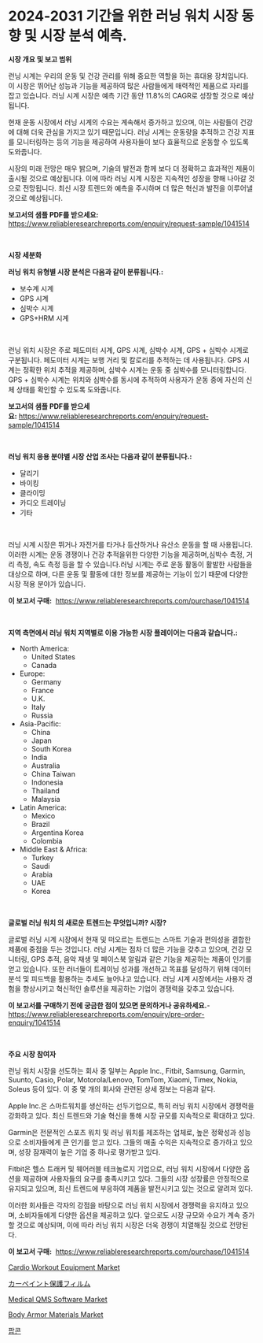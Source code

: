 <p><h1>2024-2031 기간을 위한 러닝 워치 시장 동향 및 시장 분석 예측.</h1></p><p><strong>시장 개요 및 보고 범위</strong></p>
<p><p>런닝 시계는 우리의 운동 및 건강 관리를 위해 중요한 역할을 하는 휴대용 장치입니다. 이 시장은 뛰어난 성능과 기능을 제공하여 많은 사람들에게 매력적인 제품으로 자리를 잡고 있습니다. 러닝 시계 시장은 예측 기간 동안 11.8%의 CAGR로 성장할 것으로 예상됩니다.</p><p>현재 운동 시장에서 러닝 시계의 수요는 계속해서 증가하고 있으며, 이는 사람들이 건강에 대해 더욱 관심을 가지고 있기 때문입니다. 러닝 시계는 운동량을 추적하고 건강 지표를 모니터링하는 등의 기능을 제공하여 사용자들이 보다 효율적으로 운동할 수 있도록 도와줍니다.</p><p>시장의 미래 전망은 매우 밝으며, 기술의 발전과 함께 보다 더 정확하고 효과적인 제품이 출시될 것으로 예상됩니다. 이에 따라 러닝 시계 시장은 지속적인 성장을 향해 나아갈 것으로 전망됩니다. 최신 시장 트렌드와 예측을 주시하며 더 많은 혁신과 발전을 이루어낼 것으로 예상됩니다.</p></p>
<p><strong>보고서의 샘플 PDF를 받으세요:</strong> <a href="https://www.reliableresearchreports.com/enquiry/request-sample/1041514">https://www.reliableresearchreports.com/enquiry/request-sample/1041514</a></p>
<p>&nbsp;</p>
<p><strong>시장 세분화</strong></p>
<p><strong>러닝 워치 유형별 시장 분석은 다음과 같이 분류됩니다.:</strong></p>
<p><ul><li>보수계 시계</li><li>GPS 시계</li><li>심박수 시계</li><li>GPS+HRM 시계</li></ul></p>
<p>&nbsp;</p>
<p><p>런닝 워치 시장은 주로 페도미터 시계, GPS 시계, 심박수 시계, GPS + 심박수 시계로 구분됩니다. 페도미터 시계는 보행 거리 및 칼로리를 추적하는 데 사용됩니다. GPS 시계는 정확한 위치 추적을 제공하며, 심박수 시계는 운동 중 심박수를 모니터링합니다. GPS + 심박수 시계는 위치와 심박수를 동시에 추적하여 사용자가 운동 중에 자신의 신체 상태를 확인할 수 있도록 도와줍니다.</p></p>
<p><strong>보고서의 샘플 PDF를 받으세요:</strong>&nbsp;<a href="https://www.reliableresearchreports.com/enquiry/request-sample/1041514">https://www.reliableresearchreports.com/enquiry/request-sample/1041514</a></p>
<p>&nbsp;</p>
<p><strong> 러닝 워치 응용 분야별 시장 산업 조사는 다음과 같이 분류됩니다.:</strong></p>
<p><ul><li>달리기</li><li>바이킹</li><li>클라이밍</li><li>카디오 트레이닝</li><li>기타</li></ul></p>
<p>&nbsp;</p>
<p><p>러닝 시계 시장은 뛰거나 자전거를 타거나 등산하거나 유산소 운동을 할 때 사용됩니다. 이러한 시계는 운동 경쟁이나 건강 추적을위한 다양한 기능을 제공하며,심박수 측정, 거리 측정, 속도 측정 등을 할 수 있습니다.러닝 시계는 주로 운동 활동이 활발한 사람들을 대상으로 하며, 다른 운동 및 활동에 대한 정보를 제공하는 기능이 있기 때문에 다양한 시장 적용 분야가 있습니다.</p></p>
<p><strong>이 보고서 구매:</strong>&nbsp; <a href="https://www.reliableresearchreports.com/purchase/1041514">https://www.reliableresearchreports.com/purchase/1041514</a></p>
<p>&nbsp;</p>
<p><strong>지역 측면에서 러닝 워치 지역별로 이용 가능한 시장 플레이어는 다음과 같습니다.:</strong></p>
<p><ul>
    <li>
        North America:
        <ul>
            <li>United States</li>
            <li>Canada</li>
        </ul>
    </li>
    <li>
        Europe:
        <ul>
            <li>Germany</li>
            <li>France</li>
            <li>U.K.</li>
            <li>Italy</li>
            <li>Russia</li>
        </ul>
    </li>
    <li>
        Asia-Pacific:
        <ul>
            <li>China</li>
            <li>Japan</li>
            <li>South Korea</li>
            <li>India</li>
            <li>Australia</li>
            <li>China Taiwan</li>
            <li>Indonesia</li>
            <li>Thailand</li>
            <li>Malaysia</li>
        </ul>
    </li>
    <li>
        Latin America:
        <ul>
            <li>Mexico</li>
            <li>Brazil</li>
            <li>Argentina Korea</li>
            <li>Colombia</li>
        </ul>
    </li>
    <li>
        Middle East & Africa:
        <ul>
            <li>Turkey</li>
            <li>Saudi</li>
            <li>Arabia</li>
            <li>UAE</li>
            <li>Korea</li>
        </ul>
    </li>
    </ul></p>
<p>&nbsp;</p>
<p><strong>글로벌 러닝 워치 의 새로운 트렌드는 무엇입니까? 시장?</strong></p>
<p><p>글로벌 러닝 시계 시장에서 현재 및 떠오르는 트렌드는 스마트 기술과 편의성을 결합한 제품에 중점을 두는 것입니다. 러닝 시계는 점차 더 많은 기능을 갖추고 있으며, 건강 모니터링, GPS 추적, 음악 재생 및 페이스북 알림과 같은 기능을 제공하는 제품이 인기를 얻고 있습니다. 또한 러너들이 트레이닝 성과를 개선하고 목표를 달성하기 위해 데이터 분석 및 피드백을 활용하는 추세도 늘어나고 있습니다. 러닝 시계 시장에서는 사용자 경험을 향상시키고 혁신적인 솔루션을 제공하는 기업이 경쟁력을 갖추고 있습니다.</p></p>
<p><strong>이 보고서를 구매하기 전에 궁금한 점이 있으면 문의하거나 공유하세요.</strong>- <a href="https://www.reliableresearchreports.com/enquiry/pre-order-enquiry/1041514">https://www.reliableresearchreports.com/enquiry/pre-order-enquiry/1041514</a></p>
<p>&nbsp;</p>
<p><strong>주요 시장 참여자</strong></p>
<p><p>런닝 워치 시장을 선도하는 회사 중 일부는 Apple Inc., Fitbit, Samsung, Garmin, Suunto, Casio, Polar, Motorola/Lenovo, TomTom, Xiaomi, Timex, Nokia, Soleus 등이 있다. 이 중 몇 개의 회사와 관련된 상세 정보는 다음과 같다.</p><p>Apple Inc.은 스마트워치를 생산하는 선두기업으로, 특히 러닝 워치 시장에서 경쟁력을 강화하고 있다. 최신 트렌드와 기술 혁신을 통해 시장 규모를 지속적으로 확대하고 있다.</p><p>Garmin은 전문적인 스포츠 워치 및 러닝 워치를 제조하는 업체로, 높은 정확성과 성능으로 소비자들에게 큰 인기를 얻고 있다. 그들의 매출 수익은 지속적으로 증가하고 있으며, 성장 잠재력이 높은 기업 중 하나로 평가받고 있다.</p><p>Fitbit은 헬스 트래커 및 웨어러블 테크놀로지 기업으로, 러닝 워치 시장에서 다양한 옵션을 제공하며 사용자들의 요구를 충족시키고 있다. 그들의 시장 성장률은 안정적으로 유지되고 있으며, 최신 트렌드에 부응하여 제품을 발전시키고 있는 것으로 알려져 있다.</p><p>이러한 회사들은 각자의 강점을 바탕으로 러닝 워치 시장에서 경쟁력을 유지하고 있으며, 소비자들에게 다양한 옵션을 제공하고 있다. 앞으로도 시장 규모와 수요가 계속 증가할 것으로 예상되며, 이에 따라 러닝 워치 시장은 더욱 경쟁이 치열해질 것으로 전망된다.</p></p>
<p><strong>이 보고서 구매:</strong>&nbsp;&nbsp;<a href="https://www.reliableresearchreports.com/purchase/1041514">https://www.reliableresearchreports.com/purchase/1041514</a></p>
<p><p><a href="https://view.publitas.com/reportprime-1/cardio-workout-equipment-market-with-the-goal-of-estimating-the-market-size-and-future-growth-potential-of-various-market-segments-based-on-component-applications-end-user-and-region/">Cardio Workout Equipment Market</a></p><p><a href="https://github.com/ppmazlotr77499/Market-Research-Report-List-1/blob/main/6337493189879.md">カーペイント保護フィルム</a></p><p><a href="https://scarlet-rocket-c63.notion.site/Medical-QMS-Software-Market-Size-Growth-Outlook-from-2024-to-2031-projecting-at-Market-s-Trends-An-147b73c172c64ffc8f56ce92deab38de">Medical QMS Software Market</a></p><p><a href="https://github.com/kathiaseamanalvaradovlprc2h/Market-Research-Report-List-1/blob/main/body-armor-materials-market.md">Body Armor Materials Market</a></p><p><a href="https://github.com/idcefvhkdut6/Market-Research-Report-List-1/blob/main/8731075189754.md">팝콘</a></p></p>
